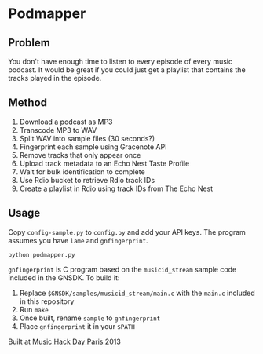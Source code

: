 # Podmapper


## Problem

You don't have enough time to listen to every episode of every music podcast. It would be great if you could just get a playlist that contains the tracks played in the episode.


## Method

1. Download a podcast as MP3
2. Transcode MP3 to WAV
3. Split WAV into sample files (30 seconds?)
4. Fingerprint each sample using Gracenote API
6. Remove tracks that only appear once
7. Upload track metadata to an Echo Nest Taste Profile
8. Wait for bulk identification to complete
9. Use Rdio bucket to retrieve Rdio track IDs
0. Create a playlist in Rdio using track IDs from The Echo Nest



## Usage

Copy `config-sample.py` to `config.py` and add your API keys. The program assumes you have `lame` and `gnfingerprint`.

    python podmapper.py

`gnfingerprint` is C program based on the `musicid_stream` sample code included in the GNSDK. To build it:

1. Replace `$GNSDK/samples/musicid_stream/main.c` with the `main.c` included in this repository
2. Run `make`
3. Once built, rename `sample` to `gnfingerprint`
4. Place `gnfingerprint` it in your `$PATH`

Built at [Music Hack Day Paris 2013](http://paris.musichackday.org/2013/)
